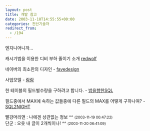 ```yaml
---
layout: post
title: 개발 참고
date: 2003-11-18T14:55:55+00:00
categories: 전산기술자
redirect_from:
  - /194
---
```


엔지니어니까...

캐시기법을 이용한 디비 부하 줄이기 소개 <a href="http://www.redwolf.pe.kr/myweblog/archives/000230.html" target=bb>redwolf</a>

네이버의 최소한의 디자인 - <a href="http://blog.naver.com/favedesign.do?Redirect=Dlog&Qs=/favedesign/20000340665" target=bb>favedesign</a>

사업모델 - <a href="http://blog.naver.com/ramrhee.do?Redirect=Dlog&Qs=/ramrhee/120000340396" target=bb>람람</a>

한 테이블의 필드별수량을 구하려고 합니다. - <a href="http://blog.naver.com/sql2night.do?Redirect=Dlog&Qs=/sql2night/40000363497" target=bb>밤을향한SQL</a>

필드중에서 MAX에 속하는 값들중에 다른 필드의 MAX를 어떻게 구하나여? - <a href="http://blog.naver.com/sql2night.do?Redirect=Dlog&Qs=/sql2night/40000363477" target=bb>SQL2NIGHT</a>
<div id=comments>
<div class=comment>
<!--- cmt:426 --->
<!--- mail: --->
<!--- parent:0 --->
빨강머리앤 : 
나에겐 상관없는 정보 ^^
 <small>(2003-11-19 00:47:22)</small>
</div>
<div class=comment>
<!--- cmt:427 --->
<!--- mail: --->
<!--- parent:0 --->
단군 : 
오옷 내 글이 2개씩이나! ^^
 <small>(2003-11-20 06:41:09)</small>
</div>
</div>
